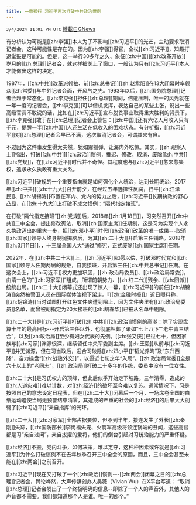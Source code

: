 ```yaml
---
title: 一意孤行 习近平再次打破中共政治惯例
---
```

`3/4/2024 11:01 PM UTC` [轉載自GNews](https://gnews.org/articles/2364915)

有分析认为可能是[[zh:李强]]本人为了不影响[[zh:习近平]]的光芒，主动要求取消记者会，这种可能性是存在的。因为[[zh:李强]]得官，全杖[[zh:习近平]]，知趣打退堂鼓是可能的。但是，这一举行30多年之久、象征[[zh:中国]][[zh:改革开放]]岁月的[[zh:总理]]记者会，就这样被关上了窗口，一般认为只有[[zh:习近平]]本人才能做出这样的决定。

1987年，[[zh:中共]]改革派领袖、前[[zh:总书记]][[zh:赵紫阳]]在13大闭幕时率领众[[zh:常委]]与中外记者会面，开风气之先。1993年以后，[[zh:国务院总理]]记者会趋于常态化。[[zh:李克强]]担任[[zh:总理]]期间，倍遭压制，唯一的风光就在一年一度的记者会，[[zh:李克强]]可以借机发挥，表达自己的某些主张，说出一些高级官员不敢说的话，比如在[[zh:习近平]]宣布脱贫事业取得重大胜利的背景下，[[zh:李克强]]敢于在[[zh:总理]]记者会上警告：[[zh:中国]]还有六亿人月收入只有千元，提醒一半[[zh:中国]]人还生活在低收入的困难状态。有分析指，[[zh:习近平]]对[[zh:总理]]记者会早已不满，这次取消记者会，可谓其来有自。

不过因为这件事发生得太突然，犹如震撼弹，让海内外吃惊。其实，[[zh:观察人士]]指出，打破[[zh:中共]][[zh:政治]]惯例，推迟、修改，取消，废除[[zh:中共]][[zh:党规]]，在[[zh:习近平]]时代并不奇怪。其程度也与[[zh:习近平]]愈来愈集权，追求永久执政有重大关系。

[[zh:习近平]]破规的一个重要指向就是如何强化个人统治，达到长期统治。2017年[[zh:中共]][[zh:十九大]]召开前夕，在经过五年选择性反腐，扫平[[zh:江泽民]]、[[zh:胡锦涛]]布置在军内、党内的势力之后，[[zh:习近平]]长期执政的野心凸显，在[[zh:十九大]]上打破不成文惯例：“隔代指定接班”。

在打破“隔代指定接班”[[zh:党规]]后，2018年[[zh:1月18日]]，习突然召开[[zh:中共]]二中全会，提出修改宪法，取消[[zh:国家主席]]任期制，这是习为实现个人永久执政迈出的重大一步，把[[zh:邓小平]]时代[[zh:政治]]改革的唯一成果---取消[[zh:国家]]领导人终身制抛掷脑后，为其[[zh:二十大]]开启第三任铺路。2018年[[zh:3月11日]]，，十三届全国人大“通过”修宪，正式废除[[zh:国家主席]]任期。

2022年，在[[zh:中共二十大]]上，[[zh:习近平]]如愿以偿，打破邓时代党和[[zh:国家]]领导人任期两届的规矩，自我接班，开启第三任[[zh:中共总书记]]任期。在这次会上，[[zh:习近平]]权力更加巩固，[[zh:政治局委员]]、[[zh:政治局常委]]，由清一色的“[[zh:习家军]]”组成，所谓前朝势力、[[zh:红二代]]残余、[[zh:团派]]统统出局。[[zh:二十大]]闭幕式还出现了惊人一幕，[[zh:习近平]]的前任[[zh:胡锦涛]]突然被警卫人员在国际媒体注视下架走。『[[zh:金融时报]]』近日曝料称，[[zh:胡锦涛]]当时试图打开红色文件夹遭到阻止，因为文件夹里有[[zh:政治局委员]]名单，而曾被胡指定为20大接班的[[zh:胡春华]]已被从名单中剔除。

[[zh:二十大]]是[[zh:习近平]]打破[[zh:中共]][[zh:政治]]惯例的高潮：除了实现盘算十年的最高目标---开启第三任以外，也彻底埋葬了诸如“七上八下”“老中青三结合”，以及[[zh:政治局]]至少有妇女代表的先例。[[zh:张又侠]]已过七十，但因家族与[[zh:习家]]渊源很深，继续留任中央军委副主席。[[zh:王毅]]从前与[[zh:习近平]]并无渊源，但在习当政后，迎合习破除[[zh:邓小平]]“韬光养晦”及“东升西降”，奋力操盘“[[zh:战狼外交]]”，以逼近七旬之年“入局”。[[zh:政治局常委]]全是六十以上的“老同志”，[[zh:政治局]]打破二十多年的传统，委员中没有一位女性。

[[zh:二十大]]是习氏权力的顶峰，但此后似乎开始走下坡路。三年清零，造成的[[zh:人道灾难]]难以计数，对[[zh:经济]]的破坏至今难以复苏。通常情况下，习是按照自己的意志设定日程表，但在[[zh:二十大]]闭幕后一个月，一场席卷全国的白纸运动迫使当局无预警结束清零，其造成的严重的社会的[[zh:经济]]的后果大大削弱了[[zh:习近平]]“亲自指挥”的光环。

[[zh:二十大]][[zh:习家军]]全部占据要位，但不到半年，接连发生了外长[[zh:秦刚]]失踪，[[zh:国防部长]]李尚福失宠、火箭军高级将领连锅端的丑闻，这些高官都是习“亲自过问”，亲自拔擢的爱将，他们的倒台引起对习统治能力的严重怀疑。

[[zh:经济]]不振，党内斗争，如何决策，难以定夺，这种种因素或许就是[[zh:习近平]]为什么打破惯例不在去年秋季召开三中全会的原因，而且，三中全会甚至未能在[[zh:两会]]之前召开。

[[zh:习近平]]现在又打破了一个[[zh:政治]]惯例---[[zh:两会]]闭幕之日的[[zh:总理]]记者会，舆论哗然，大声传媒创办人吴薇（Vivian Wu）在X平台写道： “取消[[zh:总理]]记者会发出了一个终极明确的信息--即除了一个人的声音外，其他人的声音都不需要。我们都知道那个人是谁。唯一的那个。”
